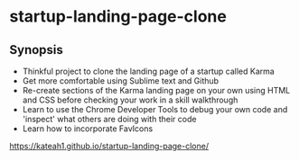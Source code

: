# startup-landing-page-clone
## Synopsis
* Thinkful project to clone the landing page of a startup called Karma
* Get more comfortable using Sublime text and Github
* Re-create sections of the Karma landing page on your own using HTML and CSS before checking your work in a skill walkthrough
* Learn to use the Chrome Developer Tools to debug your own code and 'inspect' what others are doing with their code
* Learn how to incorporate FavIcons

https://kateah1.github.io/startup-landing-page-clone/
